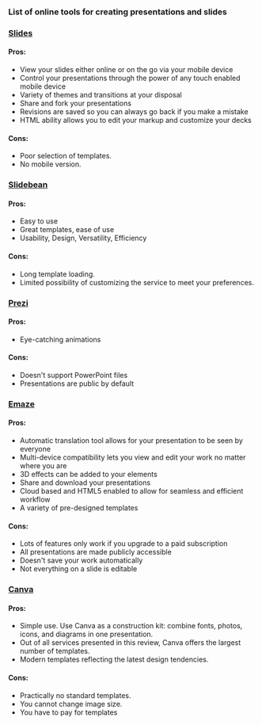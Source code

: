 
### List of online tools for creating presentations and slides

### [Slides](https://slides.com/)
#### Pros:
  * View your slides either online or on the go via your mobile device
  * Control your presentations through the power of any touch enabled mobile device
  * Variety of themes and transitions at your disposal
  * Share and fork your presentations
  * Revisions are saved so you can always go back if you make a mistake
  * HTML ability allows you to edit your markup and customize your decks
#### Cons:
  * Poor selection of templates.
  * No mobile version.
  
### [Slidebean](http://slidebean.com)
#### Pros:
  * Easy to use
  * Great templates, ease of use
  * Usability, Design, Versatility, Efficiency
#### Cons:
  * Long template loading.
  * Limited possibility of customizing the service to meet your preferences.
 
### [Prezi](https://prezi.com/)
#### Pros:
  * Eye-catching animations
#### Cons:
  * Doesn't support PowerPoint files
  * Presentations are public by default

### [Emaze](https://www.emaze.com/)
#### Pros:
  * Automatic translation tool allows for your presentation to be seen by everyone
  * Multi-device compatibility lets you view and edit your work no matter where you are
  * 3D effects can be added to your elements
  * Share and download your presentations
  * Cloud based and HTML5 enabled to allow for seamless and efficient workflow
  * A variety of pre-designed templates
#### Cons:
  * Lots of features only work if you upgrade to a paid subscription
  * All presentations are made publicly accessible
  * Doesn't save your work automatically
  * Not everything on a slide is editable
### [Canva](https://www.canva.com/)
#### Pros:
  * Simple use. Use Canva as a construction kit: combine fonts, photos, icons, and diagrams in one presentation.
  * Out of all services presented in this review, Canva offers the largest number of templates.
  * Modern templates reflecting the latest design tendencies.
#### Cons:
  * Practically no standard templates.
  * You cannot change image size.
  * You have to pay for templates

